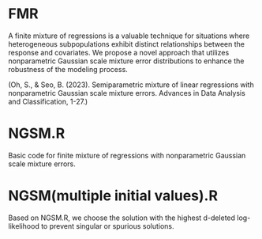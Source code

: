 # FMR

A finite mixture of regressions is a valuable technique for situations where heterogeneous subpopulations exhibit distinct relationships between the response and covariates. 
We propose a novel approach that utilizes nonparametric Gaussian scale mixture error distributions to enhance the robustness of the modeling process.

(Oh, S., & Seo, B. (2023). Semiparametric mixture of linear regressions with nonparametric Gaussian scale mixture errors. Advances in Data Analysis and Classification, 1-27.)

# NGSM.R 
Basic code for finite mixture of regressions with nonparametric Gaussian scale mixture errors.

# NGSM(multiple initial values).R
Based on NGSM.R, we choose the solution with the highest d-deleted log-likelihood to prevent singular or spurious solutions.
